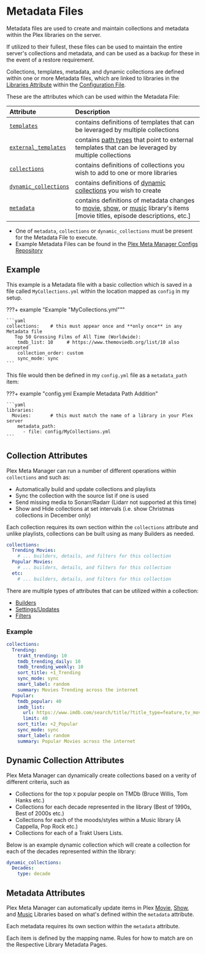 # Metadata Files

Metadata files are used to create and maintain collections and metadata within the Plex libraries on the server.

If utilized to their fullest, these files can be used to maintain the entire server's collections and metadata, and can be used as a backup for these in the event of a restore requirement.

Collections, templates, metadata, and dynamic collections are defined within one or more Metadata files, which are linked to libraries in the [Libraries Attribute](../config/libraries.md#metadata-path) within the [Configuration File](../config/configuration.md).

These are the attributes which can be used within the Metadata File:

| Attribute                                               | Description                                                                                                                                                                       |
|:--------------------------------------------------------|:----------------------------------------------------------------------------------------------------------------------------------------------------------------------------------|
| [`templates`](templates.md)                                | contains definitions of templates that can be leveraged by multiple collections                                                                                                   |
| [`external_templates`](templates.md#external-templates) | contains [path types](../config/paths.md) that point to external templates that can be leveraged by multiple collections                                                             |
| [`collections`](#collection-attributes)                 | contains definitions of collections you wish to add to one or more libraries                                                                                                      |
| [`dynamic_collections`](#dynamic-collection-attributes) | contains definitions of [dynamic collections](dynamic.md) you wish to create                                                                                                         |
| [`metadata`](#metadata-attributes)                      | contains definitions of metadata changes to [movie](metadata/movie.md), [show](metadata/show.md), or [music](metadata/music.md) library's items [movie titles, episode descriptions, etc.] |

* One of `metadata`, `collections` or `dynamic_collections` must be present for the Metadata File to execute.
* Example Metadata Files can be found in the [Plex Meta Manager Configs Repository](https://github.com/meisnate12/Plex-Meta-Manager-Configs/tree/master/PMM)

## Example

This example is a Metadata file with a basic collection which is saved in a file called `MyCollections.yml` within the location mapped as `config` in my setup.

???+ example "Example "MyCollections.yml"""

    ```yaml
    collections:    # this must appear once and **only once** in any Metadata file
       Top 50 Grossing Films of All Time (Worldwide):
        tmdb_list: 10     # https://www.themoviedb.org/list/10 also accepted
        collection_order: custom
        sync_mode: sync
    ```

This file would then be defined in my `config.yml` file as a `metadata_path` item:

???+ example "config.yml Example Metadata Path Addition"

    ```yaml
    libraries:
      Movies:       # this must match the name of a library in your Plex server
        metadata_path:
          - file: config/MyCollections.yml
    ```

## Collection Attributes

Plex Meta Manager can run a number of different operations within `collections` and such as:

* Automatically build and update collections and playlists
* Sync the collection with the source list if one is used
* Send missing media to Sonarr/Radarr (Lidarr not supported at this time)
* Show and Hide collections at set intervals (i.e. show Christmas collections in December only)

Each collection requires its own section within the `collections` attribute and unlike playlists, collections can be built using as many Builders as needed.

```yaml
collections:
  Trending Movies:
    # ... builders, details, and filters for this collection
  Popular Movies:
    # ... builders, details, and filters for this collection
  etc:
    # ... builders, details, and filters for this collection
```

There are multiple types of attributes that can be utilized within a collection:

* [Builders](builders.md)
* [Settings/Updates](update.md)
* [Filters](filters.md)

### Example

```yaml
collections:
  Trending:
    trakt_trending: 10
    tmdb_trending_daily: 10
    tmdb_trending_weekly: 10
    sort_title: +1_Trending
    sync_mode: sync
    smart_label: random
    summary: Movies Trending across the internet
  Popular:
    tmdb_popular: 40
    imdb_list:
      url: https://www.imdb.com/search/title/?title_type=feature,tv_movie,documentary,short
      limit: 40
    sort_title: +2_Popular
    sync_mode: sync
    smart_label: random
    summary: Popular Movies across the internet
```

## Dynamic Collection Attributes

Plex Meta Manager can dynamically create collections based on a verity of different criteria, such as

* Collections for the top `X` popular people on TMDb (Bruce Willis, Tom Hanks etc.)
* Collections for each decade represented in the library (Best of 1990s, Best of 2000s etc.)
* Collections for each of the moods/styles within a Music library (A Cappella, Pop Rock etc.)
* Collections for each of a Trakt Users Lists.

Below is an example dynamic collection which will create a collection for each of the decades represented within the library:

```yaml
dynamic_collections:
  Decades:
    type: decade
```

## Metadata Attributes

Plex Meta Manager can automatically update items in Plex [Movie](metadata/movie.md), [Show](metadata/show.md), and [Music](metadata/music.md) Libraries based on what's defined within the `metadata` attribute.

Each metadata requires its own section within the `metadata` attribute. 

Each item is defined by the mapping name. Rules for how to match are on the Respective Library Metadata Pages.
